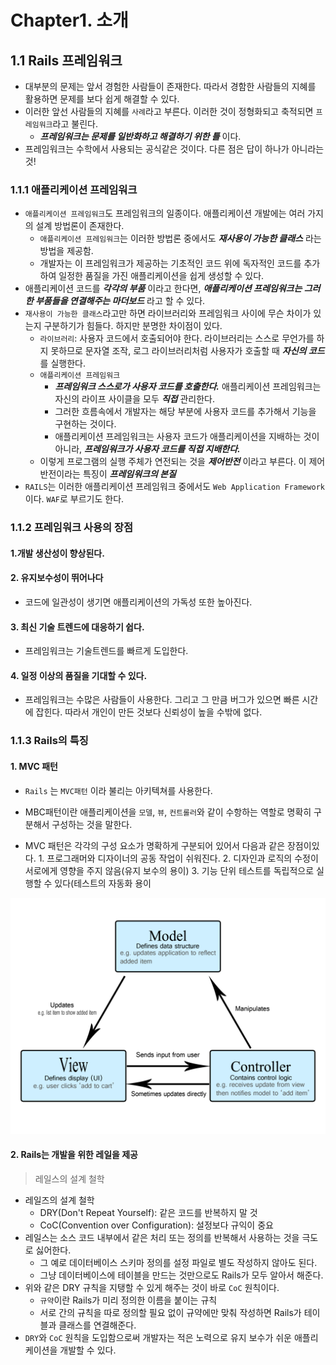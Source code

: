# Chapter1. 소개

## 1.1 Rails 프레임워크

* 대부분의 문제는 앞서 경험한 사람들이 존재한다. 따라서 경함한 사람들의 지혜를 활용하면 문제를 보다 쉽게 해결할 수 있다.
* 이러한 앞선 사람들의 지혜를 `사례`라고 부른다. 이러한 것이 정형화되고 축적되면 `프레임워크`라고 불린다.
  * _**프레임워크는 문제를 일반화하고 해결하기 위한 틀**_ 이다.
* 프레임워크는 수학에서 사용되는 공식같은 것이다. 다른 점은 답이 하나가 아니라는것!

### 1.1.1 애플리케이션 프레임워크

* `애플리케이션 프레임워크`도 프레임워크의 일종이다. 애플리케이션 개발에는 여러 가지의 설계 방법론이 존재한다.
  * `애플리케이션 프레임워크`는 이러한 방법론 중에서도 _**재사용이 가능한 클래스**_ 라는 방법을 제공함.
  * 개발자는 이 프레임워크가 제공하는 기초적인 코드 위에 독자적인 코드를 추가하여 일정한 품질을 가진 애플리케이션을 쉽게 생성할 수 있다.
* 애플리케이션 코드를 _**각각의 부품**_ 이라고 한다면, _**애플리케이션 프레임워크는 그러한 부품들을 연결해주는 마더보드**_ 라고 할 수 있다.
* `재사용이 가능한 클래스`라고만 하면 라이브러리와 프레임워크 사이에 무슨 차이가 있는지 구분하기가 힘들다. 하지만 분명한 차이점이 있다.
  * `라이브러리`: 사용자 코드에서 호출되어야 한다. 라이브러리는 스스로 무언가를 하지 못하므로 문자열 조작, 로그 라이브러리처럼 사용자가 호출할 때 _**자신의 코드**_ 를 실행한다.
  * `애플리케이션 프레임워크`
    * _**프레임워크 스스로가 사용자 코드를 호출한다.**_ 애플리케이션 프레임워크는 자신의 라이프 사이클을 모두 _**직접**_ 관리한다.
    * 그러한 흐름속에서 개발자는 해당 부분에 사용자 코드를 추가해서 기능을 구현하는 것이다.
    * 애플리케이션 프레임워크는 사용자 코드가 애플리케이션을 지배하는 것이 아니라, _**프레임워크가 사용자 코드를 직접 지배한다.**_
  * 이렇게 프로그램의 실행 주체가 연전되는 것을 _**제어반전**_ 이라고 부른다. 이 제어 반전이라는 특징이 _**프레임워크의 본질**_
* `RAILS`는 이러한 애플리케이션 프레임워크 중에서도 `Web Application Framework` 이다. `WAF`로 부르기도 한다.

### 1.1.2 프레임워크 사용의 장점

#### 1.개발 생산성이 향상된다.

#### 2. 유지보수성이 뛰어나다

* 코드에 일관성이 생기면 애플리케이션의 가독성 또한 높아진다.

#### 3. 최신 기술 트렌드에 대응하기 쉽다.

* 프레임워크는 기술트렌드를 빠르게 도입한다.

#### 4. 일정 이상의 품질을 기대할 수 있다.

* 프레임워크는 수많은 사람들이 사용한다. 그리고 그 만큼 버그가 있으면 빠른 시간에 잡힌다. 따라서 개인이 만든 것보다 신뢰성이 높을 수밖에 없다.

### 1.1.3 Rails의 특징

#### 1. MVC 패턴

* `Rails` 는 `MVC패턴` 이라 불리는 아키텍쳐를 사용한다.
* MBC패턴이란 애플리케이션을 `모델`, `뷰`, `컨트롤러`와 같이 수항하는 역할로 명확히 구분해서 구성하는 것을 말한다.

* MVC 패턴은 각각의 구성 요소가 명확하게 구분되어 있어서 다음과 같은 장점이있다. 1. 프로그래머와 디자이너의 공동 작업이 쉬워진다. 2. 디자인과 로직의 수정이 서로에게 영향을 주지 않음\(유지 보수의 용이\) 3. 기능 단위 테스트를 독립적으로 실행할 수 있다\(테스트의 자동화 용이

![MVC](../../../.gitbook/assets/1_mvc.png)

#### 2. Rails는 개발을 위한 레일을 제공

> 레일스의 설계 철학

* 레일즈의 설계 철학
  * DRY\(Don't Repeat Yourself\): 같은 코드를 반복하지 말 것
  * CoC\(Convention over Configuration\): 설정보다 규익이 중요
* 레일스는 소스 코드 내부에서 같은 처리 또는 정의를 반복해서 사용하는 것을 극도로 싫어한다.
  * 그 예로 데이터베이스 스키마 정의를 설정 파일로 별도 작성하지 않아도 된다.
  * 그냥 데이터베이스에 테이블을 만드는 것만으로도 Rails가 모두 알아서 해준다.
* 위와 같은 DRY 규칙을 지탱할 수 있게 해주는 것이 바로 `CoC` 원칙이다.
  * `규약`이란 Rails가 미리 정의한 이름을 붙이는 규칙
  * 서로 간의 규칙을 따로 정의할 필요 없이 규약에만 맞춰 작성하면 Rails가 테이블과 클래스를 연결해준다.
* `DRY`와 `CoC` 원칙을 도입함으로써 개발자는 적은 노력으로 유지 보수가 쉬운 애플리케이션을 개발할 수 있다.

